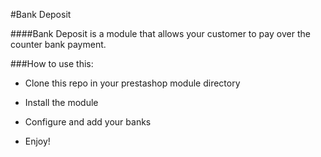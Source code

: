 #Bank Deposit

####Bank Deposit is a module that allows your customer to pay over the counter bank payment.

###How to use this:

- Clone this repo in your prestashop module directory

- Install the module

- Configure and add your banks

- Enjoy!